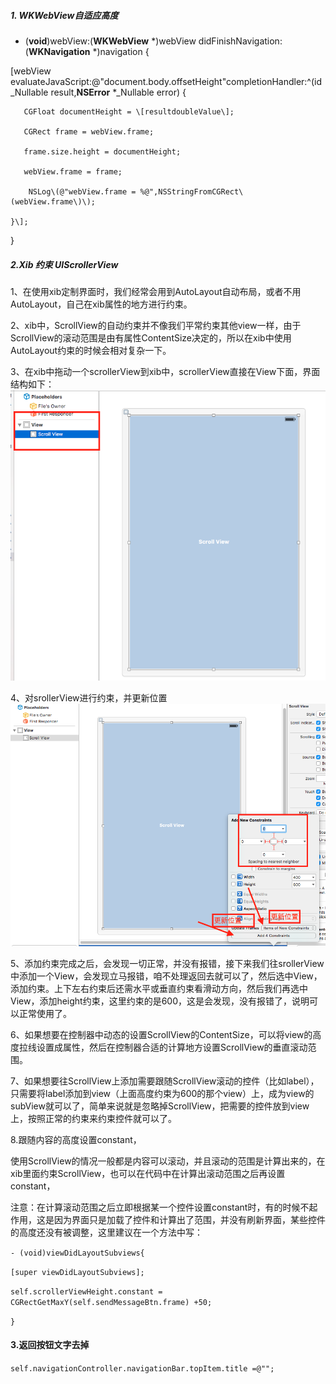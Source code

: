 ##### 1. WKWebView自适应高度

* \(**void**\)webView:\(**WKWebView** \*\)webView didFinishNavigation:\(**WKNavigation** \*\)navigation  {  

\[webView evaluateJavaScript:@"document.body.offsetHeight"completionHandler:^\(id\_Nullable result,**NSError** \*\_Nullable error\) {

```
   CGFloat documentHeight = \[resultdoubleValue\];

   CGRect frame = webView.frame;

   frame.size.height = documentHeight;

   webView.frame = frame;

    NSLog\(@"webView.frame = %@",NSStringFromCGRect\(webView.frame\)\);

}\];
```

}

##### 2.Xib 约束 UIScrollerView

1、在使用xib定制界面时，我们经常会用到AutoLayout自动布局，或者不用AutoLayout，自己在xib属性的地方进行约束。

2、xib中，ScrollView的自动约束并不像我们平常约束其他view一样，由于ScrollView的滚动范围是由有属性ContentSize决定的，所以在xib中使用AutoLayout约束的时候会相对复杂一下。

3、在xib中拖动一个scrollerView到xib中，scrollerView直接在View下面，界面结构如下：![](/assets/20160425170513070.png)

4、对srollerView进行约束，并更新位置![](/assets/20160425170830284.png)

5、添加约束完成之后，会发现一切正常，并没有报错，接下来我们往srollerView中添加一个View，会发现立马报错，咱不处理返回去就可以了，然后选中View，添加约束。上下左右约束后还需水平或垂直约束看滑动方向，然后我们再选中View，添加height约束，这里约束的是600，这是会发现，没有报错了，说明可以正常使用了。

6、如果想要在控制器中动态的设置ScrollView的ContentSize，可以将view的高度拉线设置成属性，然后在控制器合适的计算地方设置ScrollView的垂直滚动范围。

7、如果想要往ScrollView上添加需要跟随ScrollView滚动的控件（比如label），只需要将label添加到view（上面高度约束为600的那个view）上，成为view的subView就可以了，简单来说就是忽略掉ScrollView，把需要的控件放到view上，按照正常的约束来约束控件就可以了。

8.跟随内容的高度设置constant，

使用ScrollView的情况一般都是内容可以滚动，并且滚动的范围是计算出来的，在xib里面约束ScrollView，也可以在代码中在计算出滚动范围之后再设置constant，

注意：在计算滚动范围之后立即根据某一个控件设置constant时，有的时候不起作用，这是因为界面只是加载了控件和计算出了范围，并没有刷新界面，某些控件的高度还没有被调整，这里建议在一个方法中写：

`- (void)viewDidLayoutSubviews{`

`[super viewDidLayoutSubviews];`

`self.scrollerViewHeight.constant = CGRectGetMaxY(self.sendMessageBtn.frame) +50;`

`}`

#### 3.返回按钮文字去掉

`self.navigationController.navigationBar.topItem.title =@"";`



